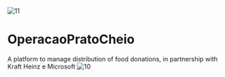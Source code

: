 ![11](https://github.com/anacartola/OperacaoPratoCheio/assets/136506553/37d374f1-1b06-4768-87d6-a55c1d4ea54a)
# OperacaoPratoCheio
A platform to manage distribution of food donations, in partnership with Kraft Heinz e Microsoft
![10](https://github.com/anacartola/OperacaoPratoCheio/assets/136506553/a56a3776-6efc-40f4-917f-a76fa07192b5)
